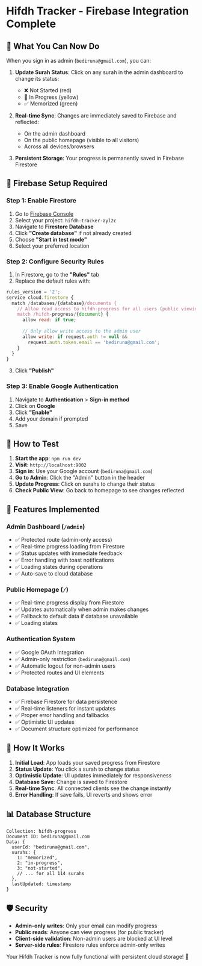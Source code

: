 # Hifdh Tracker - Firebase Integration Complete

## 🎉 What You Can Now Do

When you sign in as admin (`bediruna@gmail.com`), you can:

1. **Update Surah Status**: Click on any surah in the admin dashboard to change its status:
   - ❌ Not Started (red)
   - 📖 In Progress (yellow) 
   - ✅ Memorized (green)

2. **Real-time Sync**: Changes are immediately saved to Firebase and reflected:
   - On the admin dashboard
   - On the public homepage (visible to all visitors)
   - Across all devices/browsers

3. **Persistent Storage**: Your progress is permanently saved in Firebase Firestore

## 🔧 Firebase Setup Required

### Step 1: Enable Firestore
1. Go to [Firebase Console](https://console.firebase.google.com/)
2. Select your project: `hifdh-tracker-ayl2c`
3. Navigate to **Firestore Database**
4. Click **"Create database"** if not already created
5. Choose **"Start in test mode"**
6. Select your preferred location

### Step 2: Configure Security Rules
1. In Firestore, go to the **"Rules"** tab
2. Replace the default rules with:

```javascript
rules_version = '2';
service cloud.firestore {
  match /databases/{database}/documents {
    // Allow read access to hifdh-progress for all users (public viewing)
    match /hifdh-progress/{document} {
      allow read: if true;
      
      // Only allow write access to the admin user
      allow write: if request.auth != null && 
        request.auth.token.email == 'bediruna@gmail.com';
    }
  }
}
```

3. Click **"Publish"**

### Step 3: Enable Google Authentication
1. Navigate to **Authentication** > **Sign-in method**
2. Click on **Google**
3. Click **"Enable"**
4. Add your domain if prompted
5. Save

## 🚀 How to Test

1. **Start the app**: `npm run dev`
2. **Visit**: `http://localhost:9002`
3. **Sign in**: Use your Google account (`bediruna@gmail.com`)
4. **Go to Admin**: Click the "Admin" button in the header
5. **Update Progress**: Click on surahs to change their status
6. **Check Public View**: Go back to homepage to see changes reflected

## 📱 Features Implemented

### Admin Dashboard (`/admin`)
- ✅ Protected route (admin-only access)
- ✅ Real-time progress loading from Firestore
- ✅ Status updates with immediate feedback
- ✅ Error handling with toast notifications
- ✅ Loading states during operations
- ✅ Auto-save to cloud database

### Public Homepage (`/`)
- ✅ Real-time progress display from Firestore
- ✅ Updates automatically when admin makes changes
- ✅ Fallback to default data if database unavailable
- ✅ Loading states

### Authentication System
- ✅ Google OAuth integration
- ✅ Admin-only restriction (`bediruna@gmail.com`)
- ✅ Automatic logout for non-admin users
- ✅ Protected routes and UI elements

### Database Integration
- ✅ Firebase Firestore for data persistence
- ✅ Real-time listeners for instant updates
- ✅ Proper error handling and fallbacks
- ✅ Optimistic UI updates
- ✅ Document structure optimized for performance

## 🔄 How It Works

1. **Initial Load**: App loads your saved progress from Firestore
2. **Status Update**: You click a surah to change status
3. **Optimistic Update**: UI updates immediately for responsiveness
4. **Database Save**: Change is saved to Firestore
5. **Real-time Sync**: All connected clients see the change instantly
6. **Error Handling**: If save fails, UI reverts and shows error

## 📊 Database Structure

```
Collection: hifdh-progress
Document ID: bediruna@gmail.com
Data: {
  userId: "bediruna@gmail.com",
  surahs: {
    1: "memorized",
    2: "in-progress", 
    3: "not-started",
    // ... for all 114 surahs
  },
  lastUpdated: timestamp
}
```

## 🛡️ Security

- **Admin-only writes**: Only your email can modify progress
- **Public reads**: Anyone can view progress (for public tracker)
- **Client-side validation**: Non-admin users are blocked at UI level
- **Server-side rules**: Firestore rules enforce admin-only writes

Your Hifdh Tracker is now fully functional with persistent cloud storage! 🕌
